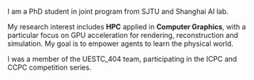 I am a PhD student in joint program from SJTU and Shanghai AI lab. 

My research interest includes **HPC** applied in **Computer Graphics**, with a particular focus on GPU acceleration for rendering, reconstruction and simulation. My goal is to empower agents to learn the physical world.

I was a member of the UESTC_404 team, participating in the ICPC and CCPC competition series. 








